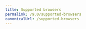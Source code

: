```yaml
---
title: Supported browsers
permalink: /9.0/supported-browsers
canonicalUrl: /supported-browsers
---
```

